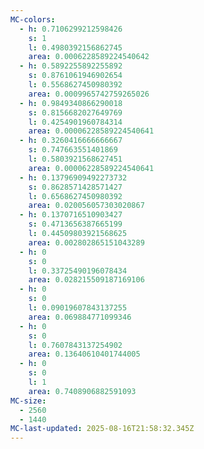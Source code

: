 ```yaml
---
MC-colors:
  - h: 0.7106299212598426
    s: 1
    l: 0.4980392156862745
    area: 0.0006228589224540642
  - h: 0.5892255892255892
    s: 0.8761061946902654
    l: 0.5568627450980392
    area: 0.0009965742759265026
  - h: 0.9849340866290018
    s: 0.8156682027649769
    l: 0.4254901960784314
    area: 0.00006228589224540641
  - h: 0.3260416666666667
    s: 0.747663551401869
    l: 0.5803921568627451
    area: 0.00006228589224540641
  - h: 0.13796909492273732
    s: 0.8628571428571427
    l: 0.6568627450980392
    area: 0.020056057303020867
  - h: 0.1370716510903427
    s: 0.4713656387665199
    l: 0.44509803921568625
    area: 0.002802865151043289
  - h: 0
    s: 0
    l: 0.33725490196078434
    area: 0.028215509187169106
  - h: 0
    s: 0
    l: 0.09019607843137255
    area: 0.069884771099346
  - h: 0
    s: 0
    l: 0.7607843137254902
    area: 0.13640610401744005
  - h: 0
    s: 0
    l: 1
    area: 0.7408906882591093
MC-size:
  - 2560
  - 1440
MC-last-updated: 2025-08-16T21:58:32.345Z
---
```

